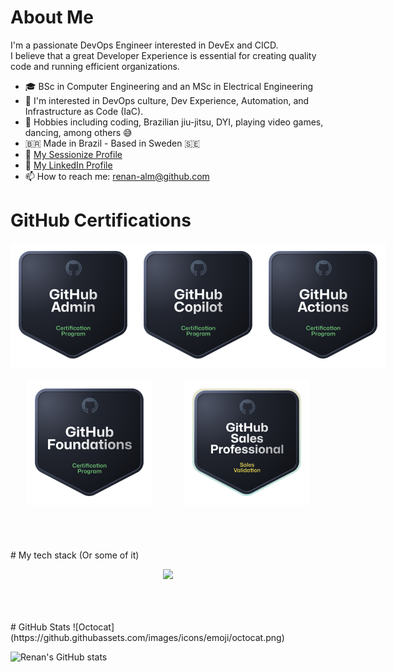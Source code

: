 # About Me

I'm a passionate DevOps Engineer interested in DevEx and CICD. <br>
I believe that a great Developer Experience is essential for creating quality code and running efficient organizations.

- 🎓 BSc in Computer Engineering and an MSc in Electrical Engineering
- 👀 I'm interested in DevOps culture, Dev Experience, Automation, and Infrastructure as Code (IaC).
- 🎯 Hobbies including coding, Brazilian jiu-jitsu, DYI, playing video games, dancing, among others 😅
- 🇧🇷 Made in Brazil - Based in Sweden 🇸🇪
- 🎤 [My Sessionize Profile](https://sessionize.com/renan-alm) 
- 💼 [My LinkedIn Profile](https://www.linkedin.com/in/renan-almeida-93501621/) 
- 📫 How to reach me: [renan-alm@github.com](mailto:renan-alm@github.com) 

# GitHub Certifications

<div style="display: flex; justify-content: space-around; margin-bottom: 20px;">
  <img src="assets/images/admin_badge.png" alt="Admin Badge" width="200" height="200">
  <img src="assets/images/ghcp_badge.png" alt="Copilot Badge" width="200" height="200">
  <img src="assets/images/actions_badge.png" alt="Actions Badge" width="200" height="200">
</div>
<div style="display: flex; justify-content: space-around; margin-bottom: 20px;">
  <img src="assets/images/foundations_badge.png" alt="Foundations Badge" width="200" height="200">
  <img src="assets/images/sales_badge.png" alt="Sales Badge" width="200" height="200">
</div>

<br>
<br>
<br>
# My tech stack (Or some of it)

<p align="center">
  <a href="https://skillicons.dev">
    <img src="https://skillicons.dev/icons?i=githubactions,jenkins,azure,ansible,kubernetes,docker,terraform,gcp,linux,redhat,debian,maven,obsidian,git,github,gitlab,bitbucket,python,java,go,vscode,bash,vim,idea,pycharm,elasticsearch,grafana,prometheus,matlab,postman,arduino,&perline=14&theme=light" />
  </a>
</p>


<!-- 
## My Skills
- **Languages**: Python, Java, Go, Bash, SQL
- **Frameworks**: Flask, Spring Boot
- **Tools**: GitHub Actions, Jenkins, Ansible, Terraform, Azure, GCP, Linux, Red Hat, Debian, Maven, Kubernetes, Docker, Git, GitHub, GitLab, Bitbucket, VSCode, Vim, IntelliJ IDEA, PyCharm, Obsidian, Elasticsearch, Grafana, Prometheus, MATLAB, Postman, Arduino
-->

<br>
<br>
<br>
# GitHub Stats
![Octocat](https://github.githubassets.com/images/icons/emoji/octocat.png)

![Renan's GitHub stats](https://github-readme-stats.vercel.app/api?username=renan-alm&show_icons=true&theme=default)

<!-- 
## Top Languages

![Top Languages](https://github-readme-stats.vercel.app/api/top-langs/?username=renan-alm&layout=compact&theme=default)
-->
